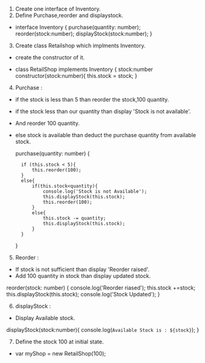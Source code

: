 1. Create one interface of Inventory.
2. Define Purchase,reorder and displaystock.

- interface Inventory {
    purchase(quantity: number);
    reorder(stock:number);
    displayStock(stock:number);
  }

3. Create class Retailshop which implments Inventory.
- create the constructor of it.

- class RetailShop implements Inventory {
    stock:number
    constructor(stock:number){
        this.stock = stock;
    }

4. Purchase :
- if the stock is less than 5 than reorder the stock,100 quantity.
- if the stock less than our quantity than display 'Stock is not available'.
- And reorder 100 quantity.
- else stock is available than deduct the purchase quantity from available stock.

    purchase(quantity: number) {
        
        if (this.stock < 5){
            this.reorder(100);
        }
        else{
            if(this.stock<quantity){
                console.log('Stock is not Available');
                this.displayStock(this.stock);
                this.reorder(100);
            }
            else{
                this.stock -= quantity;
                this.displayStock(this.stock);
            }
        }
    }

5. Reorder :
- If stock is not sufficient than display 'Reorder raised'.
- Add 100 quantity in stock than display updated stock.

reorder(stock: number) {
        console.log('Reorder riased');
        this.stock +=stock;
        this.displayStock(this.stock);
        console.log('Stock Updated');
    }

6. displayStock :
- Display Available stock.

displayStock(stock:number){
        console.log(`Available Stock is : ${stock}`);
    }

7. Define the stock 100 at initial state.
- var myShop = new RetailShop(100);
